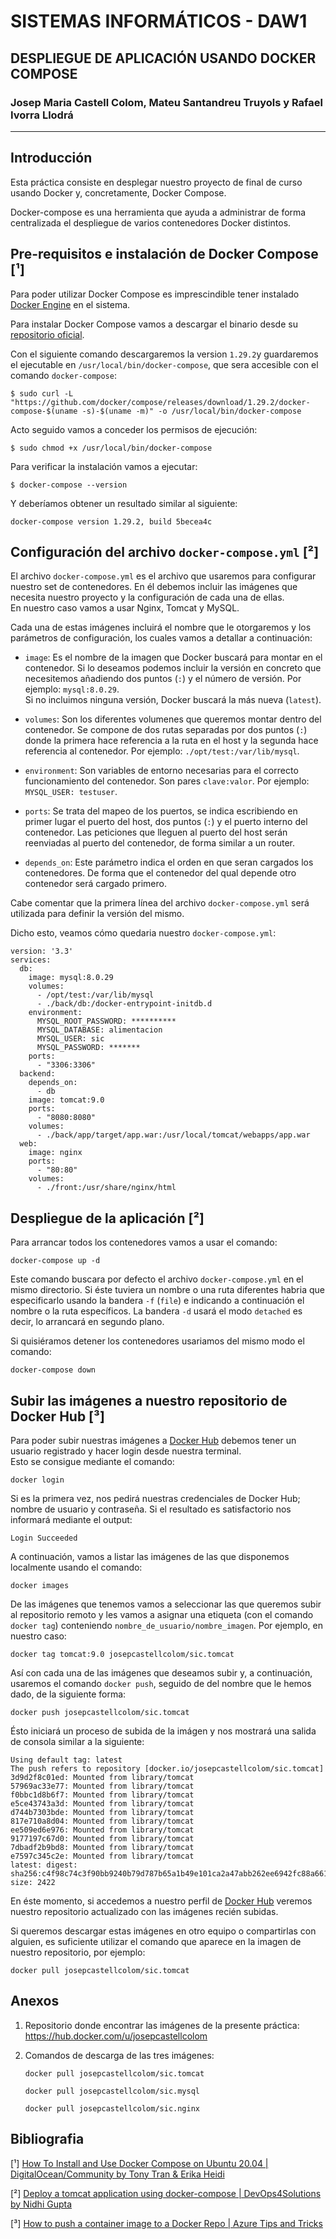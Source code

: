 # SISTEMAS INFORMÁTICOS - DAW1

## DESPLIEGUE DE APLICACIÓN USANDO DOCKER COMPOSE

### Josep Maria Castell Colom, Mateu Santandreu Truyols y Rafael Ivorra Llodrá

---

## Introducción

Esta práctica consiste en desplegar nuestro proyecto de final de curso usando Docker y, concretamente, Docker Compose.

Docker-compose es una herramienta que ayuda a administrar de forma centralizada el despliegue de varios contenedores Docker distintos.

## Pre-requisitos e instalación de Docker Compose [¹]

Para poder utilizar Docker Compose es imprescindible tener instalado [Docker Engine](https://docs.docker.com/engine/install/) en el sistema.  

Para instalar Docker Compose vamos a descargar el binario desde su [repositorio oficial](https://github.com/docker/compose).

Con el siguiente comando descargaremos la version `1.29.2`y guardaremos el ejecutable en `/usr/local/bin/docker-compose`, que sera accesible con el comando `docker-compose`:

```
$ sudo curl -L "https://github.com/docker/compose/releases/download/1.29.2/docker-compose-$(uname -s)-$(uname -m)" -o /usr/local/bin/docker-compose
```

Acto seguido vamos a conceder los permisos de ejecución: 

```
$ sudo chmod +x /usr/local/bin/docker-compose
```

Para verificar la instalación vamos a ejecutar:

```
$ docker-compose --version
```

Y deberíamos obtener un resultado similar al siguiente: 

```
docker-compose version 1.29.2, build 5becea4c
```

## Configuración del archivo `docker-compose.yml` [²]

El archivo `docker-compose.yml` es el archivo que usaremos para configurar nuestro set de contenedores. En él debemos incluir las imágenes que necesita nuestro proyecto y la configuración de cada una de ellas.  
En nuestro caso vamos a usar Nginx, Tomcat y MySQL.

Cada una de estas imágenes incluirá el nombre que le otorgaremos y los parámetros de configuración, los cuales vamos a detallar a continuación:

- `image`: Es el nombre de la imagen que Docker buscará para montar en el contenedor. Si lo deseamos podemos incluir la versión en concreto que necesitemos añadiendo dos puntos (`:`) y el número de versión. Por ejemplo: `mysql:8.0.29`.  
Si no incluimos ninguna versión, Docker buscará la más nueva (`latest`).

- `volumes`: Son los diferentes volumenes que queremos montar dentro del contenedor. Se compone de dos rutas separadas por dos puntos (`:`) donde la primera hace referencia a la ruta en el host y la segunda hace referencia al contenedor. Por ejemplo: `./opt/test:/var/lib/mysql`.

- `environment`: Son variables de entorno necesarias para el correcto funcionamiento del contenedor. Son pares `clave:valor`. Por ejemplo: `MYSQL_USER: testuser`.

- `ports`: Se trata del mapeo de los puertos, se indica escribiendo en primer lugar el puerto del host, dos puntos (`:`) y el puerto interno del contenedor. Las peticiones que lleguen al puerto del host serán reenviadas al puerto del contenedor, de forma similar a un router.

- `depends_on`: Este parámetro indica el orden en que seran cargados los contenedores. De forma que el contenedor del qual depende otro contenedor será cargado primero.

Cabe comentar que la primera línea del archivo `docker-compose.yml` será utilizada para definir la versión del mismo.

Dicho esto, veamos cómo quedaria nuestro `docker-compose.yml`:

```docker
version: '3.3'
services:
  db:
    image: mysql:8.0.29
    volumes:
      - /opt/test:/var/lib/mysql
      - ./back/db:/docker-entrypoint-initdb.d
    environment:
      MYSQL_ROOT_PASSWORD: **********
      MYSQL_DATABASE: alimentacion
      MYSQL_USER: sic
      MYSQL_PASSWORD: *******
    ports:
      - "3306:3306"
  backend:
    depends_on:
      - db
    image: tomcat:9.0
    ports:
      - "8080:8080"
    volumes:
      - ./back/app/target/app.war:/usr/local/tomcat/webapps/app.war
  web:
    image: nginx
    ports:
      - "80:80"
    volumes: 
      - ./front:/usr/share/nginx/html

```

## Despliegue de la aplicación [²]

Para arrancar todos los contenedores vamos a usar el comando:

```
docker-compose up -d
```

Este comando buscara por defecto el archivo `docker-compose.yml` en el mismo directorio. Si éste tuviera un nombre o una ruta diferentes habria que especificarlo usando la bandera `-f` (`file`) e indicando a continuación el nombre o la ruta específicos. La bandera `-d` usará el modo `detached` es decir, lo arrancará en segundo plano.

Si quisiéramos detener los contenedores usariamos del mismo modo el comando:

```
docker-compose down
```

## Subir las imágenes a nuestro repositorio de Docker Hub [³]

Para poder subir nuestras imágenes a [Docker Hub](https://hub.docker.com/) debemos tener un usuario registrado y hacer login desde nuestra terminal.  
Esto se consigue mediante el comando: 

```
docker login
```

Si es la primera vez, nos pedirá nuestras credenciales de Docker Hub; nombre de usuario y contraseña.
Si el resultado es satisfactorio nos informará mediante el output:

```
Login Succeeded
```

A continuación, vamos a listar las imágenes de las que disponemos localmente usando el comando:

```
docker images
```

De las imágenes que tenemos vamos a seleccionar las que queremos subir al repositorio remoto y les vamos a asignar una etiqueta (con el comando `docker tag`) conteniendo `nombre_de_usuario/nombre_imagen`. Por ejemplo, en nuestro caso:

```
docker tag tomcat:9.0 josepcastellcolom/sic.tomcat
```

Así con cada una de las imágenes que deseamos subir y, a continuación, usaremos el comando `docker push`, seguido de del nombre que le hemos dado, de la siguiente forma:

```
docker push josepcastellcolom/sic.tomcat
```

Ésto iniciará un proceso de subida de la imágen y nos mostrará una salida de consola similar a la siguiente:

```
Using default tag: latest
The push refers to repository [docker.io/josepcastellcolom/sic.tomcat]
3d9d2f8c01ed: Mounted from library/tomcat 
57969ac33e77: Mounted from library/tomcat 
f0bbc1d8b6f7: Mounted from library/tomcat 
e5ce43743a3d: Mounted from library/tomcat 
d744b7303bde: Mounted from library/tomcat 
817e710a8d04: Mounted from library/tomcat 
ee509ed6e976: Mounted from library/tomcat 
9177197c67d0: Mounted from library/tomcat 
7dbadf2b9bd8: Mounted from library/tomcat 
e7597c345c2e: Mounted from library/tomcat 
latest: digest: sha256:c4f98c74c3f90bb9240b79d787b65a1b49e101ca2a47abb262ee6942fc88a661 size: 2422
```

En éste momento, si accedemos a nuestro perfil de [Docker Hub](https://hub.docker.com/u/josepcastellcolom) veremos nuestro repositorio actualizado con las imágenes recién subidas.

Si queremos descargar estas imágenes en otro equipo o compartirlas con alguien, es suficiente utilizar el comando que aparece en la imagen de nuestro repositorio, por ejemplo:

```
docker pull josepcastellcolom/sic.tomcat
```

## Anexos

1.  Repositorio donde encontrar las imágenes de la presente práctica:  
https://hub.docker.com/u/josepcastellcolom

2. Comandos de descarga de las tres imágenes:  
    ```
    docker pull josepcastellcolom/sic.tomcat
    ```
    ```
    docker pull josepcastellcolom/sic.mysql
    ```
    ```
    docker pull josepcastellcolom/sic.nginx
    ```

## Bibliografia

[¹] [How To Install and Use Docker Compose on Ubuntu 20.04 | DigitalOcean/Community by Tony Tran & Erika Heidi](https://www.digitalocean.com/community/tutorials/how-to-install-and-use-docker-compose-on-ubuntu-20-04)

[²] [Deploy a tomcat application using docker-compose | DevOps4Solutions by Nidhi Gupta](https://devops4solutions.com/deploy-a-tomcat-application-using-docker-compose/)

[³] [How to push a container image to a Docker Repo | Azure Tips and Tricks](https://www.youtube.com/watch?v=r_tGl4zF1ZQ)